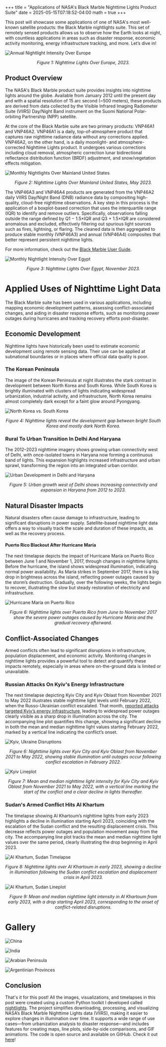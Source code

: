 +++
title = "Applications of NASA's Black Marble Nighttime Lights Product Suite"
date = 2025-05-15T07:18:52-04:00
math = true
+++

This post will showcase some applications of one of NASA's most well-known satellite products: the Black Marble nightlights suite. This set of remotely sensed products allows us to observe how the Earth looks at night, with countless applications in areas such as disaster response, economic activity monitoring, energy infrastructure tracking, and more. Let’s dive in!

![Annual Nightlight Intensity Over Europe](./images/europe_vnp46a4.png)

<p style="text-align: center; font-style: italic">Figure 1: Nighttime Lights Over Europe, 2023.</p>

## Product Overview

The NASA's Black Marble product suite provides insights into nighttime lights around the globe. Available from January 2012 until the present day and with a spatial resolution of 15 arc second (~500 meters), these products are derived from data collected by the Visible Infrared Imaging Radiometer Suite (VIIRS) Day/Night Band instrument on the Suomi National Polar-orbiting Partnership (NPP) satellite.

At the core of the Black Marble suite are two primary products: VNP46A1 and VNP46A2. VNP46A1 is a daily, top-of-atmosphere product that captures raw nighttime radiance data without any corrections applied. VNP46A2, on the other hand, is a daily moonlight- and atmosphere-corrected Nighttime Lights product. It undergoes various corrections including cloud removal, atmospheric correction lunar bidirectional reflectance distribution function (BRDF) adjustment, and snow/vegetation effects mitigation.

![Monthly Nightlights Over Mainland United States](./images/us_vnp46a3.png)

<p style="text-align: center; font-style: italic">Figure 2: Nighttime Lights Over Mainland United States, May 2023.</p>

The VNP46A3 and VNP46A4 products are generated from the VNP46A2 daily VIIRS Day/Night Band (DNB) radiance data by compositing high-quality, cloud-free nighttime observations. A key step in this process is the application of a boxplot-based correction that uses the interquartile range (IQR) to identify and remove outliers. Specifically, observations falling outside the range defined by Q1 − 1.5×IQR and Q3 + 1.5×IQR are considered anomalous and excluded, effectively filtering out spurious light sources such as fires, lightning, or flaring. The cleaned data is then aggregated to produce stable monthly (VNP46A3) and annual (VNP46A4) composites that better represent persistent nighttime lights. 

For more information, check out the [Black Marble User Guide](https://ladsweb.modaps.eosdis.nasa.gov/api/v2/content/archives/Document%20Archive/Science%20Data%20Product%20Documentation/Black-Marble_v2.0_UG_2024.pdf).

![Monthly Nightlight Intensity Over Egypt](./images/egypt_vnp46a3.png)

<p style="text-align: center; font-style: italic">Figure 3: Nighttime Lights Over Egypt, November 2023.</p>

# Applied Uses of Nighttime Light Data

The Black Marble suite has been used in various applications, including mapping economic development patterns, assessing conflict-associated changes, and aiding in disaster response efforts, such as monitoring power outages during hurricanes and tracking recovery efforts post-disaster.

## Economic Development

Nighttime lights have historically been used to estimate economic development using remote sensing data. Their use can be applied at subnational boundaries or in places where official data quality is poor.

### The Korean Peninsula

The image of the Korean Peninsula at night illustrates the stark contrast in development between North Korea and South Korea. While South Korea is brightly illuminated with clusters of lights indicating widespread urbanization, industrial activity, and infrastructure, North Korea remains almost completely dark except for a faint glow around Pyongyang.

![North Korea vs. South Korea](./images/koreas.png)

<p style="text-align: center; font-style: italic">Figure 4: Nighttime lights reveal the development gap between bright South Korea and mostly dark North Korea.</p>

### Rural To Urban Transition In Delhi And Haryana

The 2012–2023 nighttime imagery shows growing urban connectivity west of Delhi, with once-isolated towns in Haryana now forming a continuous band of lights. This expansion highlights increased infrastructure and urban sprawl, transforming the region into an integrated urban corridor.

![Urban Development in Delhi and Haryana](./images/delhi_haryana.png)

<p style="text-align: center; font-style: italic">Figure 5: Urban growth west of Delhi shows increasing connectivity and expansion in Haryana from 2012 to 2023.</p>

## Natural Disaster Impacts

Natural disasters often cause damage to infrastructure, leading to significant disruptions in power supply. Satellite-based nighttime light data offers a way to visually track the scale and duration of these impacts, as well as the recovery process.

#### Puerto Rico Blackout After Hurricane María

The next timelapse depicts the impact of Hurricane María on Puerto Rico between June 1 and November 1, 2017, through changes in nighttime lights. Before the hurricane, the island shows widespread illumination, indicating normal power availability. As María strikes in September 2017, there is a big drop in brightness across the island, reflecting power outages caused by the storm’s destruction. Gradually, over the following weeks, the lights begin to recover, illustrating the slow but steady restoration of electricity and infrastructure.

![Hurricane María on Puerto Rico](./images/mariapuertorico.gif)

<p style="text-align: center; font-style: italic">Figure 6: Nighttime lights over Puerto Rico from June to November 2017 show the severe power outages caused by Hurricane María and the gradual recovery afterward.</p>

## Conflict-Associated Changes

Armed conflicts often lead to significant disruptions in infrastructure, population displacement, and economic activity. Monitoring changes in nighttime lights provides a powerful tool to detect and quantify these impacts remotely, especially in areas where on-the-ground data is limited or unavailable.

### Russian Attacks On Kyiv's Energy Infrastructure

The next timelapse depicting Kyiv City and Kyiv Oblast from November 2021 to May 2022 illustrates stable nighttime light levels until February 2022, when the Russo-Ukrainian conflict escalated. That month, [reported attacks targeted Kyiv’s energy infrastructure](https://www.reuters.com/article/ukraine-crisis-kyiv-hydro-idUKS0N2S1022/), leading to widespread power outages clearly visible as a sharp drop in illumination across the city. The accompanying line plot quantifies this change, showing a significant decline in both the mean and median nighttime light values starting February 2022, marked by a vertical line indicating the conflict’s onset.

![Kyiv, Ukraine Disruptions](./images/ukr/timelapse_AllAngle_Composite_Snow_Free.gif)

<p style="text-align: center; font-style: italic">Figure 6: Nighttime lights over Kyiv City and Kyiv Oblast from November 2021 to May 2022, showing stable illumination until outages occur following conflict escalation in February 2022.</p>

![Kyiv Lineplot](./images/ukr/lineplot_AllAngle_Composite_Snow_Free.png)

<p style="text-align: center; font-style: italic">Figure 7: Mean and median nighttime light intensity for Kyiv City and Kyiv Oblast from November 2021 to May 2022, with a vertical line marking the start of the conflict and a clear decline in lights thereafter.</p>

### Sudan's Armed Conflict Hits Al Khartum

The timelapse showing Al Khartoum’s nighttime lights from early 2023 highlights a decline in illumination starting April 2023, coinciding with the escalation of the Sudan conflict and the resulting displacement crisis. This decrease reflects power outages and population movement away from the city. The accompanying line plot tracks the mean and median nighttime light values over the same period, clearly illustrating the drop beginning in April 2023.

![Al Khartum, Sudan Timelapse](./images/khartum/timelapse_khartum.gif)

<p style="text-align: center; font-style: italic">Figure 8: Nighttime lights over Al Khartoum in early 2023, showing a decline in illumination following the Sudan conflict escalation and displacement crisis in April 2023.</p>

![Al Khartum, Sudan Lineplot](./images/khartum/lineplot_khartum.png)

<p style="text-align: center; font-style: italic">Figure 9: Mean and median nighttime light intensity in Al Khartoum from early 2023, with a drop starting April 2023, corresponding to the onset of conflict-related disruptions.</p>

# Gallery

![China](./images/china.png)

![India](./images/india.png)

![Arabian Peninsula](./images/arabianpeninsula.png)

![Argentinian Provinces](./images/argprovs.png)

## Conclusion

That's it for this post! All the images, visualizations, and timelapses in this post were created using a custom Python toolkit I developed called [nightlights](https://github.com/jeronimoluza/nightlights). The project simplifies downloading, processing, and visualizing NASA’s Black Marble Nighttime Lights data (VIIRS), making it easier to explore changes in illumination over time. It supports a wide range of use cases—from urbanization analysis to disaster response—and includes features for creating maps, line plots, side-by-side comparisons, and GIF animations. The code is open source and available on GitHub. Check it out [here](https://github.com/jeronimoluza/nightlights)!

